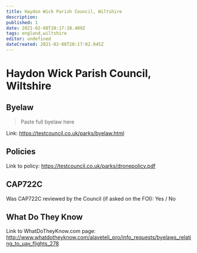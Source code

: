 ```yaml
---
title: Haydon Wick Parish Council, Wiltshire
description:
published: 1
date: 2021-02-08T20:17:10.409Z
tags: england,wiltshire
editor: undefined
dateCreated: 2021-02-08T20:17:02.945Z
---
```


# Haydon Wick Parish Council, Wiltshire


## Byelaw
> Paste full byelaw here

Link:
https://testcouncil.co.uk/parks/byelaw.html

## Policies
Link to policy:
https://testcouncil.co.uk/parks/dronepolicy.pdf

## CAP722C

Was CAP722C reviewed by the Council (if asked on the FOI): Yes / No

## What Do They Know

Link to WhatDoTheyKnow.com page:
http://www.whatdotheyknow.com/alaveteli_pro/info_requests/byelaws_relating_to_uav_flights_278

